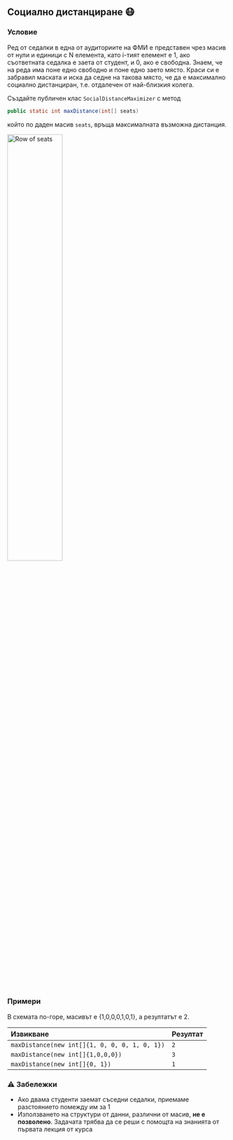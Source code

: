 ## Социално дистанциране :mask:

### Условие

Ред от седалки в една от аудиториите на ФМИ е представен чрез масив от нули и единици с N елемента, като i-тият елемент е 1, ако съответната седалка е заета от студент, и 0, ако е свободна. Знаем, че на реда има поне едно свободно и поне едно заето място. Краси си е забравил маската и иска да седне на такова място, че да е максимално социално дистанциран, т.е. отдалечен от най-близкия колега.

Създайте публичен клас `SocialDistanceMaximizer` с метод

```java
public static int maxDistance(int[] seats)
```

който по даден масив `seats`, връща максималната възможна дистанция.

<img src="https://github.com/fmi/java-course/blob/master/images/lab01.1-row-of-seats.png" style="width: 50%; height: 50%" alt="Row of seats">

### Примери

В схемата по-горе, масивът е {1,0,0,0,1,0,1}, а резултатът е 2.

| Извикване                                     | Резултат |
|:----------------------------------------------|:-------- |
| `maxDistance(new int[]{1, 0, 0, 0, 1, 0, 1})` | `2`      |
| `maxDistance(new int[]{1,0,0,0})`             | `3`      |
| `maxDistance(new int[]{0, 1})`                | `1`      |

### :warning: Забележки

- Ако двама студенти заемат съседни седалки, приемаме разстоянието помежду им за 1
- Използването на структури от данни, различни от масив, **не е позволено**. Задачата трябва да се реши с помощта на знанията от първата лекция от курса